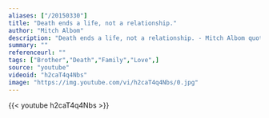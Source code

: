 ```yaml
---
aliases: ["/20150330"]
title: "Death ends a life, not a relationship."
author: "Mitch Albom"
description: "Death ends a life, not a relationship. - Mitch Albom quotes from GetInspired365.com"
summary: ""
referenceurl: ""
tags: ["Brother","Death","Family","Love",]
source: "youtube"
videoid: "h2caT4q4Nbs"
image: "https://img.youtube.com/vi/h2caT4q4Nbs/0.jpg"
---
```


{{< youtube h2caT4q4Nbs >}}
